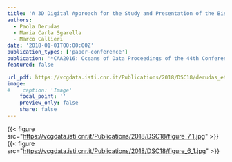 ```yaml
---
title: 'A 3D Digital Approach for the Study and Presentation of the Bisarcio Site'
authors:
  - Paola Derudas
  - Maria Carla Sgarella
  - Marco Callieri
date: '2018-01-01T00:00:00Z'
publication_types: ['paper-conference']
publication: '*CAA2016: Oceans of Data Proceedings of the 44th Conference on Computer Applications and Quantitative Methods in Archaeology*'
featured: false

url_pdf: https://vcgdata.isti.cnr.it/Publications/2018/DSC18/derudas_etall.pdf
image:
#    caption: 'Image'
    focal_point: ''
    preview_only: false
    share: false
---
```

{{< figure src="https://vcgdata.isti.cnr.it/Publications/2018/DSC18/figure_7_1.jpg" >}}
{{< figure src="https://vcgdata.isti.cnr.it/Publications/2018/DSC18/figure_6_1.jpg" >}}
